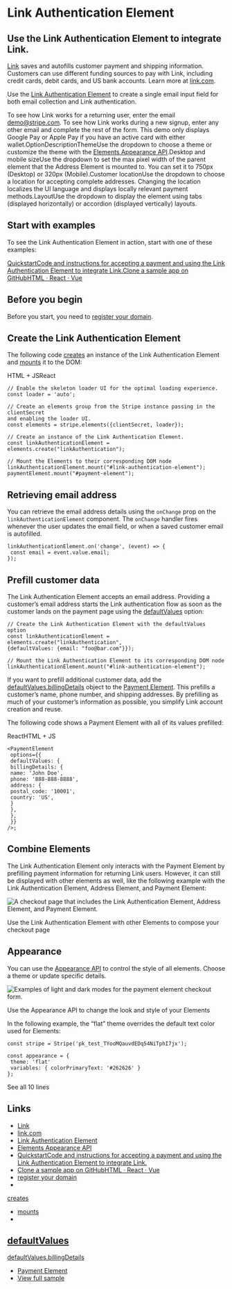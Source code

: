 # Link Authentication Element

## Use the Link Authentication Element to integrate Link.

[Link](https://stripe.com/payments/link) saves and autofills customer payment
and shipping information. Customers can use different funding sources to pay
with Link, including credit cards, debit cards, and US bank accounts. Learn more
at [link.com](https://www.link.com/).

Use the [Link Authentication
Element](https://docs.stripe.com/js/element/link_authentication_element) to
create a single email input field for both email collection and Link
authentication.

To see how Link works for a returning user, enter the email demo@stripe.com. To
see how Link works during a new signup, enter any other email and complete the
rest of the form. This demo only displays Google Pay or Apple Pay if you have an
active card with either wallet.OptionDescriptionThemeUse the dropdown to choose
a theme or customize the theme with the [Elements Appearance
API](https://docs.stripe.com/elements/appearance-api).Desktop and mobile sizeUse
the dropdown to set the max pixel width of the parent element that the Address
Element is mounted to. You can set it to 750px (Desktop) or 320px
(Mobile).Customer locationUse the dropdown to choose a location for accepting
complete addresses. Changing the location localizes the UI language and displays
locally relevant payment methods.LayoutUse the dropdown to display the element
using tabs (displayed horizontally) or accordion (displayed vertically) layouts.
## Start with examples

To see the Link Authentication Element in action, start with one of these
examples:

[QuickstartCode and instructions for accepting a payment and using the Link
Authentication Element to integrate
Link.](https://docs.stripe.com/payments/link/add-link-elements-integration)[Clone
a sample app on GitHubHTML · React ·
Vue](https://github.com/stripe-samples/accept-a-payment)
## Before you begin

Before you start, you need to [register your
domain](https://docs.stripe.com/payments/payment-methods/pmd-registration).

## Create the Link Authentication Element

The following code
[creates](https://docs.stripe.com/js/elements_object/create_link_authentication_element)
an instance of the Link Authentication Element and
[mounts](https://docs.stripe.com/js/element/mount) it to the DOM:

HTML + JSReact
```
// Enable the skeleton loader UI for the optimal loading experience.
const loader = 'auto';

// Create an elements group from the Stripe instance passing in the clientSecret
and enabling the loader UI.
const elements = stripe.elements({clientSecret, loader});

// Create an instance of the Link Authentication Element.
const linkAuthenticationElement = elements.create("linkAuthentication");

// Mount the Elements to their corresponding DOM node
linkAuthenticationElement.mount("#link-authentication-element");
paymentElement.mount("#payment-element");
```

## Retrieving email address

You can retrieve the email address details using the `onChange` prop on the
`linkAuthenticationElement` component. The `onChange` handler fires whenever the
user updates the email field, or when a saved customer email is autofilled.

```
linkAuthenticationElement.on('change', (event) => {
 const email = event.value.email;
});
```

## Prefill customer data

The Link Authentication Element accepts an email address. Providing a customer’s
email address starts the Link authentication flow as soon as the customer lands
on the payment page using the
[defaultValues](https://docs.stripe.com/js/elements_object/create_link_authentication_element#link_authentication_element_create-options-defaultValues)
option:

```
// Create the Link Authentication Element with the defaultValues option
const linkAuthenticationElement = elements.create("linkAuthentication",
{defaultValues: {email: "foo@bar.com"}});

// Mount the Link Authentication Element to its corresponding DOM node
linkAuthenticationElement.mount("#link-authentication-element");
```

If you want to prefill additional customer data, add the
[defaultValues.billingDetails](https://docs.stripe.com/js/elements_object/create_payment_element#payment_element_create-options-defaultValues-billingDetails)
object to the [Payment
Element](https://docs.stripe.com/payments/payment-element). This prefills a
customer’s name, phone number, and shipping addresses. By prefilling as much of
your customer’s information as possible, you simplify Link account creation and
reuse.

The following code shows a Payment Element with all of its values prefilled:

ReactHTML + JS
```
<PaymentElement
 options={{
 defaultValues: {
 billingDetails: {
 name: 'John Doe',
 phone: '888-888-8888',
 address: {
 postal_code: '10001',
 country: 'US',
 }
 },
 },
 }}
/>;
```

## Combine Elements

The Link Authentication Element only interacts with the Payment Element by
prefilling payment information for returning Link users. However, it can still
be displayed with other elements as well, like the following example with the
Link Authentication Element, Address Element, and Payment Element:

![A checkout page that includes the Link Authentication Element, Address
Element, and Payment
Element.](https://b.stripecdn.com/docs-statics-srv/assets/lae-with-ae-pe.b70e0386757f6061d9b27c7211794173.png)

Use the Link Authentication Element with other Elements to compose your checkout
page

## Appearance

You can use the [Appearance
API](https://docs.stripe.com/elements/appearance-api) to control the style of
all elements. Choose a theme or update specific details.

![Examples of light and dark modes for the payment element checkout
form.](https://b.stripecdn.com/docs-statics-srv/assets/appearance_example.e076cc750983bf552baf26c305e7fc90.png)

Use the Appearance API to change the look and style of your Elements

In the following example, the “flat” theme overrides the default text color used
for Elements:

```
const stripe = Stripe('pk_test_TYooMQauvdEDq54NiTphI7jx');

const appearance = {
 theme: 'flat'
 variables: { colorPrimaryText: '#262626' }
};
```

See all 10 lines

## Links

- [Link](https://stripe.com/payments/link)
- [link.com](https://www.link.com)
- [Link Authentication
Element](https://docs.stripe.com/js/element/link_authentication_element)
- [Elements Appearance API](https://docs.stripe.com/elements/appearance-api)
- [QuickstartCode and instructions for accepting a payment and using the Link
Authentication Element to integrate
Link.](https://docs.stripe.com/payments/link/add-link-elements-integration)
- [Clone a sample app on GitHubHTML · React ·
Vue](https://github.com/stripe-samples/accept-a-payment)
- [register your
domain](https://docs.stripe.com/payments/payment-methods/pmd-registration)
-
[creates](https://docs.stripe.com/js/elements_object/create_link_authentication_element)
- [mounts](https://docs.stripe.com/js/element/mount)
-
[defaultValues](https://docs.stripe.com/js/elements_object/create_link_authentication_element#link_authentication_element_create-options-defaultValues)
-
[defaultValues.billingDetails](https://docs.stripe.com/js/elements_object/create_payment_element#payment_element_create-options-defaultValues-billingDetails)
- [Payment Element](https://docs.stripe.com/payments/payment-element)
- [View full
sample](https://github.com/stripe-samples/accept-a-payment/tree/main/payment-element)